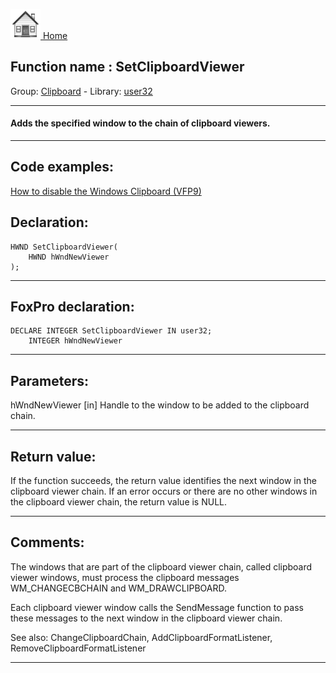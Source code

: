 [<img src="../../images/home.png"> Home ](https://github.com/VFPX/Win32API)  

## Function name : SetClipboardViewer
Group: [Clipboard](../../functions_group.md#Clipboard)  -  Library: [user32](../../../libraries.md#user32)  
***  


#### Adds the specified window to the chain of clipboard viewers. 
***  


## Code examples:
[How to disable the Windows Clipboard (VFP9)](../../samples/sample_488.md)  

## Declaration:
```foxpro  
HWND SetClipboardViewer(
	HWND hWndNewViewer
);  
```  
***  


## FoxPro declaration:
```foxpro  
DECLARE INTEGER SetClipboardViewer IN user32;
	INTEGER hWndNewViewer  
```  
***  


## Parameters:
hWndNewViewer
[in] Handle to the window to be added to the clipboard chain.   
***  


## Return value:
If the function succeeds, the return value identifies the next window in the clipboard viewer chain. If an error occurs or there are no other windows in the clipboard viewer chain, the return value is NULL.  
***  


## Comments:
The windows that are part of the clipboard viewer chain, called clipboard viewer windows, must process the clipboard messages WM_CHANGECBCHAIN and WM_DRAWCLIPBOARD.   
  
Each clipboard viewer window calls the SendMessage function to pass these messages to the next window in the clipboard viewer chain.  
  
See also: ChangeClipboardChain, AddClipboardFormatListener, RemoveClipboardFormatListener   
  
***  

